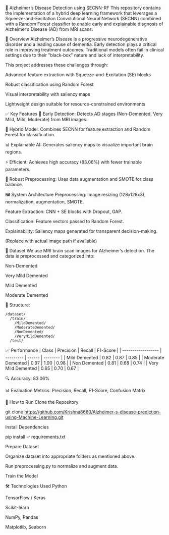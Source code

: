 🧠 Alzheimer’s Disease Detection using SECNN-RF
This repository contains the implementation of a hybrid deep learning framework that leverages a Squeeze-and-Excitation Convolutional Neural Network (SECNN) combined with a Random Forest classifier to enable early and explainable diagnosis of Alzheimer’s Disease (AD) from MRI scans.

📌 Overview
Alzheimer’s Disease is a progressive neurodegenerative disorder and a leading cause of dementia. Early detection plays a critical role in improving treatment outcomes. Traditional models often fail in clinical settings due to their "black-box" nature and lack of interpretability.

This project addresses these challenges through:

Advanced feature extraction with Squeeze-and-Excitation (SE) blocks

Robust classification using Random Forest

Visual interpretability with saliency maps

Lightweight design suitable for resource-constrained environments

✅ Key Features
🧠 Early Detection: Detects AD stages (Non-Demented, Very Mild, Mild, Moderate) from MRI images.

🧬 Hybrid Model: Combines SECNN for feature extraction and Random Forest for classification.

📊 Explainable AI: Generates saliency maps to visualize important brain regions.

⚡ Efficient: Achieves high accuracy (83.06%) with fewer trainable parameters.

🧪 Robust Preprocessing: Uses data augmentation and SMOTE for class balance.

🖼️ System Architecture
Preprocessing: Image resizing (128x128x3), normalization, augmentation, SMOTE.

Feature Extraction: CNN + SE blocks with Dropout, GAP.

Classification: Feature vectors passed to Random Forest.

Explainability: Saliency maps generated for transparent decision-making.

(Replace with actual image path if available)

📂 Dataset
We use MRI brain scan images for Alzheimer’s detection. The data is preprocessed and categorized into:

Non-Demented

Very Mild Demented

Mild Demented

Moderate Demented

📁 Structure:

```
/dataset/
  /train/
    /MildDemented/
    /ModerateDemented/
    /NonDemented/
    /VeryMildDemented/
  /test/
```


📈 Performance
| Class              | Precision | Recall | F1-Score |
| ------------------ | --------- | ------ | -------- |
| Mild Demented      | 0.82      | 0.87   | 0.85     |
| Moderate Demented  | 0.97      | 1.00   | 0.98     |
| Non Demented       | 0.81      | 0.68   | 0.74     |
| Very Mild Demented | 0.65      | 0.70   | 0.67     |


🔍 Accuracy: 83.06%

📊 Evaluation Metrics: Precision, Recall, F1-Score, Confusion Matrix

🚀 How to Run
Clone the Repository

git clone https://github.com/Krishna8660/Alzheimer-s-disease-prediction-using-Machine-Learning.git

Install Dependencies

pip install -r requirements.txt

Prepare Dataset

Organize dataset into appropriate folders as mentioned above.

Run preprocessing.py to normalize and augment data.

Train the Model

🛠️ Technologies Used
Python

TensorFlow / Keras

Scikit-learn

NumPy, Pandas

Matplotlib, Seaborn

